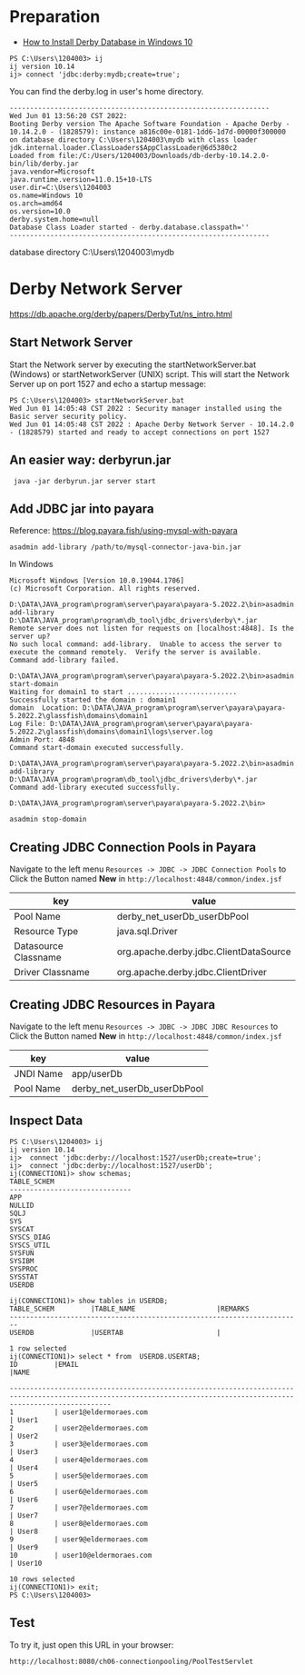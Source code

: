 # Preparation
* [How to Install Derby Database in Windows 10](https://www.youtube.com/watch?v=sOSa1DCL6rw)

```shell
PS C:\Users\1204003> ij
ij version 10.14
ij> connect 'jdbc:derby:mydb;create=true';
```
You can find the derby.log in user's home directory.

```log
----------------------------------------------------------------
Wed Jun 01 13:56:20 CST 2022:
Booting Derby version The Apache Software Foundation - Apache Derby - 10.14.2.0 - (1828579): instance a816c00e-0181-1dd6-1d7d-00000f300000 
on database directory C:\Users\1204003\mydb with class loader jdk.internal.loader.ClassLoaders$AppClassLoader@6d5380c2 
Loaded from file:/C:/Users/1204003/Downloads/db-derby-10.14.2.0-bin/lib/derby.jar
java.vendor=Microsoft
java.runtime.version=11.0.15+10-LTS
user.dir=C:\Users\1204003
os.name=Windows 10
os.arch=amd64
os.version=10.0
derby.system.home=null
Database Class Loader started - derby.database.classpath=''
----------------------------------------------------------------
```
database directory C:\Users\1204003\mydb 

# Derby Network Server
https://db.apache.org/derby/papers/DerbyTut/ns_intro.html

## Start Network Server

Start the Network server by executing the startNetworkServer.bat (Windows) or startNetworkServer (UNIX) script. This will start the Network Server up on port 1527 and echo a startup message:

```shell
PS C:\Users\1204003> startNetworkServer.bat
Wed Jun 01 14:05:48 CST 2022 : Security manager installed using the Basic server security policy.
Wed Jun 01 14:05:48 CST 2022 : Apache Derby Network Server - 10.14.2.0 - (1828579) started and ready to accept connections on port 1527
```

## An easier way: derbyrun.jar
```shell
 java -jar derbyrun.jar server start
```

## Add JDBC jar into payara
Reference: https://blog.payara.fish/using-mysql-with-payara

```shell
asadmin add-library /path/to/mysql-connector-java-bin.jar
```
In Windows

```shell
Microsoft Windows [Version 10.0.19044.1706]
(c) Microsoft Corporation. All rights reserved.

D:\DATA\JAVA_program\program\server\payara\payara-5.2022.2\bin>asadmin add-library D:\DATA\JAVA_program\program\db_tool\jdbc_drivers\derby\*.jar
Remote server does not listen for requests on [localhost:4848]. Is the server up?
No such local command: add-library.  Unable to access the server to execute the command remotely.  Verify the server is available.
Command add-library failed.

D:\DATA\JAVA_program\program\server\payara\payara-5.2022.2\bin>asadmin start-domain
Waiting for domain1 to start ...........................
Successfully started the domain : domain1
domain  Location: D:\DATA\JAVA_program\program\server\payara\payara-5.2022.2\glassfish\domains\domain1
Log File: D:\DATA\JAVA_program\program\server\payara\payara-5.2022.2\glassfish\domains\domain1\logs\server.log
Admin Port: 4848
Command start-domain executed successfully.

D:\DATA\JAVA_program\program\server\payara\payara-5.2022.2\bin>asadmin add-library D:\DATA\JAVA_program\program\db_tool\jdbc_drivers\derby\*.jar
Command add-library executed successfully.

D:\DATA\JAVA_program\program\server\payara\payara-5.2022.2\bin>
```

```shell
asadmin stop-domain
```
## Creating JDBC Connection Pools in Payara

Navigate to the left menu ``Resources -> JDBC -> JDBC Connection Pools`` to Click the Button named **New** in ``http://localhost:4848/common/index.jsf``


| key                  | value                                  |
|----------------------|----------------------------------------|
| Pool Name            | derby_net_userDb_userDbPool            |
| Resource Type        | java.sql.Driver                        |
| Datasource Classname | org.apache.derby.jdbc.ClientDataSource |
| Driver Classname     | org.apache.derby.jdbc.ClientDriver     |

## Creating JDBC Resources in Payara

Navigate to the left menu ``Resources -> JDBC -> JDBC JDBC Resources`` to Click the Button named **New** in ``http://localhost:4848/common/index.jsf``

| key                  | value                                  |
|----------------------|----------------------------------------|
| JNDI Name            | app/userDb                             |
| Pool Name            | derby_net_userDb_userDbPool            | 

## Inspect Data

```shell
PS C:\Users\1204003> ij
ij version 10.14
ij>  connect 'jdbc:derby://localhost:1527/userDb;create=true';
ij>  connect 'jdbc:derby://localhost:1527/userDb';
ij(CONNECTION1)> show schemas;
TABLE_SCHEM
------------------------------
APP
NULLID
SQLJ
SYS
SYSCAT
SYSCS_DIAG
SYSCS_UTIL
SYSFUN
SYSIBM
SYSPROC
SYSSTAT
USERDB

ij(CONNECTION1)> show tables in USERDB;
TABLE_SCHEM         |TABLE_NAME                    |REMARKS
------------------------------------------------------------------------
USERDB              |USERTAB                       |

1 row selected
ij(CONNECTION1)> select * from  USERDB.USERTAB;
ID         |EMAIL                                                                                                                           |NAME

---------------------------------------------------------------------------------------------------------------------------------------------------------------------
1          | user1@eldermoraes.com                                                                                                          | User1
2          | user2@eldermoraes.com                                                                                                          | User2
3          | user3@eldermoraes.com                                                                                                          | User3
4          | user4@eldermoraes.com                                                                                                          | User4
5          | user5@eldermoraes.com                                                                                                          | User5
6          | user6@eldermoraes.com                                                                                                          | User6
7          | user7@eldermoraes.com                                                                                                          | User7
8          | user8@eldermoraes.com                                                                                                          | User8
9          | user9@eldermoraes.com                                                                                                          | User9
10         | user10@eldermoraes.com                                                                                                         | User10

10 rows selected
ij(CONNECTION1)> exit;
PS C:\Users\1204003>
```
## Test
To try it, just open this URL in your browser:

```shell
http://localhost:8080/ch06-connectionpooling/PoolTestServlet
```